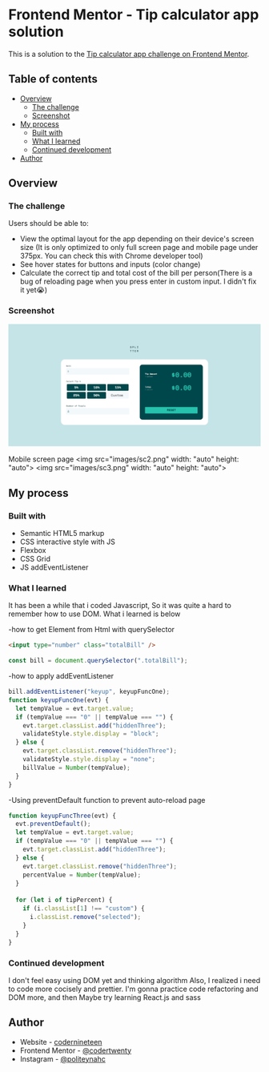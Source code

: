 # Frontend Mentor - Tip calculator app solution

This is a solution to the [Tip calculator app challenge on Frontend Mentor](https://www.frontendmentor.io/challenges/tip-calculator-app-ugJNGbJUX).

## Table of contents

- [Overview](#overview)
  - [The challenge](#the-challenge)
  - [Screenshot](#screenshot)
- [My process](#my-process)
  - [Built with](#built-with)
  - [What I learned](#what-i-learned)
  - [Continued development](#continued-development)
- [Author](#author)

## Overview

### The challenge

Users should be able to:

- View the optimal layout for the app depending on their device's screen size (It is only optimized to only full screen page and mobile page under 375px. You can check this with Chrome developer tool)
- See hover states for buttons and inputs (color change)
- Calculate the correct tip and total cost of the bill per person(There is a bug of reloading page when you press enter in custom input. I didn't fix it yet😭)

### Screenshot

![Full screen page](images/sc1.png)

Mobile screen page
<img src="images/sc2.png" width: "auto" height: "auto">
<img src="images/sc3.png" width: "auto" height: "auto">

## My process

### Built with

- Semantic HTML5 markup
- CSS interactive style with JS
- Flexbox
- CSS Grid
- JS addEventListener

### What I learned

It has been a while that i coded Javascript, So it was quite a hard to remember how to use DOM.
What i learned is below

-how to get Element from Html with querySelector

```html
<input type="number" class="totalBill" />
```

```js
const bill = document.querySelector(".totalBill");
```

-how to apply addEventListener

```js
bill.addEventListener("keyup", keyupFuncOne);
function keyupFuncOne(evt) {
  let tempValue = evt.target.value;
  if (tempValue === "0" || tempValue === "") {
    evt.target.classList.add("hiddenThree");
    validateStyle.style.display = "block";
  } else {
    evt.target.classList.remove("hiddenThree");
    validateStyle.style.display = "none";
    billValue = Number(tempValue);
  }
}
```

-Using preventDefault function to prevent auto-reload page

```js
function keyupFuncThree(evt) {
  evt.preventDefault();
  let tempValue = evt.target.value;
  if (tempValue === "0" || tempValue === "") {
    evt.target.classList.add("hiddenThree");
  } else {
    evt.target.classList.remove("hiddenThree");
    percentValue = Number(tempValue);
  }

  for (let i of tipPercent) {
    if (i.classList[1] !== "custom") {
      i.classList.remove("selected");
    }
  }
}
```

### Continued development

I don't feel easy using DOM yet and thinking algorithm
Also, I realized i need to code more cocisely and prettier.
I'm gonna practice code refactoring and DOM more, and then Maybe try learning React.js and sass

## Author

- Website - [codernineteen](https://codernineteen.github.io/)
- Frontend Mentor - [@codertwenty](https://www.frontendmentor.io/profile/codertwenty)
- Instagram - [@politeynahc](https://www.twitter.com/politeynahc)
